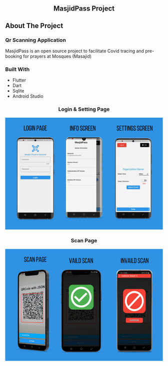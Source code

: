 <div id="top"></div>
<!-- PROJECT LOGO -->
<br />


  <h2 align="center">MasjidPass Project</h2>

<!-- ABOUT THE PROJECT -->
## About The Project
### Qr Scanning Application 

MasjidPass is an open source project to facilitate Covid tracing and pre-booking for prayers at Mosques (Masajid)

### Built With
* Flutter
* Dart
* Sqlite
* Android Studio

<p align="center">
  <h3 align="center">Login & Setting Page</h3>
  <img src="screenshots/Setting.png" />
   <h3 align="center">Scan Page</h3>
  <img src="screenshots/Scan.png" />
</p>

